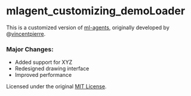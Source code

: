# mlagent_customizing_demoLoader

This is a customized version of [ml-agents](https://github.com/Unity-Technologies/ml-agents.git), originally developed by @[vincentpierre](https://github.com/vincentpierre).

### Major Changes:
- Added support for XYZ
- Redesigned drawing interface
- Improved performance

Licensed under the original [MIT License](LICENSE).
